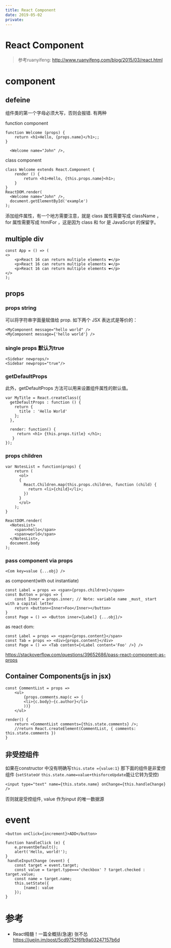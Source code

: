 ```yaml
---
title: React Component
date: 2019-05-02
private:
---
```

# React Component
> 参考ruanyifeng: http://www.ruanyifeng.com/blog/2015/03/react.html

# component

## defeine
组件类的第一个字母必须大写，否则会报错. 有两种

function component


    function Welcome (props) {
        return <h1>Hello, {props.name}</h1>;;
    }

      <Welcome name="John" />,

class component

    class Welcome extends React.Component {
        render () {
            return <h1>Hello, {this.props.name}<h1>;
        }
    }
    ReactDOM.render(
      <Welcome name="John" />,
      document.getElementById('example')
    );

添加组件属性，有一个地方需要注意，就是 class 属性需要写成 className ，for 属性需要写成 htmlFor ，这是因为 class 和 for 是 JavaScript 的保留字。

## multiple div
    const App = () => (
    <>
        <p>React 16 can return multiple elements ❤️</p>
        <p>React 16 can return multiple elements ❤️</p>
        <p>React 16 can return multiple elements ❤️</p>
    </>
    );

## props
### props string
可以将字符串字面量赋值给 prop. 如下两个 JSX 表达式是等价的：

    <MyComponent message="hello world" />
    <MyComponent message={'hello world'} />

### single props 默认为true

    <Sidebar newprops/>
    <Sidebar newprops="true"/>

### getDefaultProps
此外，getDefaultProps 方法可以用来设置组件属性的默认值。

    var MyTitle = React.createClass({
      getDefaultProps : function () {
        return {
          title : 'Hello World'
        };
      },

      render: function() {
         return <h1> {this.props.title} </h1>;
       }
    });

### props children
    var NotesList = function(props) {
        return (
          <ol>
          {
            React.Children.map(this.props.children, function (child) {
              return <li>{child}</li>;
            })
          }
          </ol>
        );
    }

    ReactDOM.render(
      <NotesList>
        <span>hello</span>
        <span>world</span>
      </NotesList>,
      document.body
    );

### pass component via props

    <Com key=value {...obj} />

as component(with out instantiate)

    const Label = props => <span>{props.children}</span>
    const Button = props => {
        const Inner = props.inner; // Note: variable name _must_ start with a capital letter 
        return <button><Inner>Foo</Inner></button>
    }
    const Page = () => <Button inner={Label} {...obj}/>

as react dom:

    const Label = props => <span>{props.content}</span>
    const Tab = props => <div>{props.content}</div>
    const Page = () => <Tab content={<Label content='Foo' />} />

https://stackoverflow.com/questions/39652686/pass-react-component-as-props

## Container Components(js in jsx)

    const CommentList = props =>
        <ul>
            {props.comments.map(c => (
            <li>{c.body}—{c.author}</li>
            ))}
        </ul>

    render() {
        return <CommentList comments={this.state.comments} />;
        //return React.createElement(CommentList, { comments: this.state.comments })
    }

## 非受控组件
如果在constructor 中没有明确写`this.state ={value:1}` 那下面的组件是非爱控组件
(`setState`or `this.state.name=value+thisforceUpdate`能让它转为受控)

    <input type="text" name={this.state.name} onChange={this.handleChange} />

否则就是受控组件, value 作为input 的唯一数据源

# event
    <button onClick={increment}>ADD</button>

    function handleClick (e) {
        e.preventDefault();
        alert('Hello, world!');
    }
     handleInputChange (event) {
        const target = event.target;
        const value = target.type==='checkbox' ? target.checked : target.value;
        const name = target.name;
        this.setState({
            [name]: value
        });
    }


# 参考
- React精髓！一篇全概括(急速) 张不怂 https://juejin.im/post/5cd9752f6fb9a03247157b6d